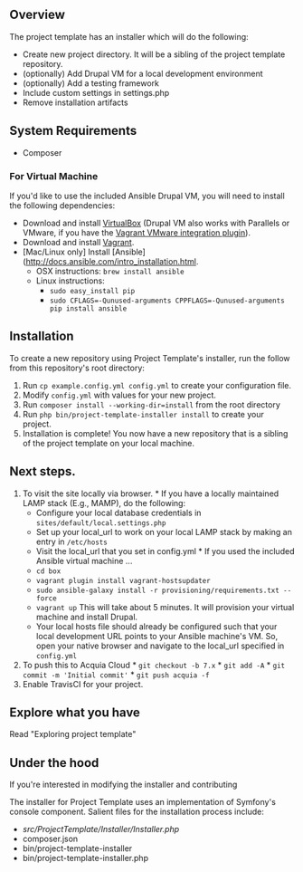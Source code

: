 ## Overview

The project template has an installer which will do the following:

* Create new project directory. It will be a sibling of the project template repository.
* (optionally) Add Drupal VM for a local development environment
* (optionally) Add a testing framework
* Include custom settings in settings.php
* Remove installation artifacts

## System Requirements

* Composer

### For Virtual Machine

If you'd like to use the included Ansible Drupal VM, you will need to install
the following dependencies:

* Download and install [VirtualBox](https://www.virtualbox.org/wiki/Downloads) (Drupal VM also works with Parallels or VMware, if you have the [Vagrant VMware integration plugin](http://www.vagrantup.com/vmware)).
* Download and install [Vagrant](http://www.vagrantup.com/downloads.html).
* [Mac/Linux only] Install [Ansible](http://docs.ansible.com/intro_installation.html. 
  * OSX instructions: `brew install ansible`
  * Linux instructions:
    * `sudo easy_install pip`
    * `sudo CFLAGS=-Qunused-arguments CPPFLAGS=-Qunused-arguments pip install ansible`

## Installation

To create a new repository using Project Template's installer, run the 
follow from this repository's root directory:

  1. Run `cp example.config.yml config.yml` to create your configuration file.
  1. Modify `config.yml` with values for your new project.
  1. Run `composer install --working-dir=install` from the root directory
  1. Run `php bin/project-template-installer install` to create your project.
  1. Installation is complete! You now have a new repository that is a sibling
     of the project template on your local machine.

## Next steps.
  1. To visit the site locally via browser.
    * If you have a locally maintained LAMP stack (E.g., MAMP), do the following:
      * Configure your local database credentials in `sites/default/local.settings.php`
      * Set up your local_url to work on your local LAMP stack by making an entry in `/etc/hosts`
      * Visit the local_url that you set in config.yml
    * If you used the included Ansible virtual machine ...
      * `cd box`
      * `vagrant plugin install vagrant-hostsupdater`
      * `sudo ansible-galaxy install -r provisioning/requirements.txt --force`
      * `vagrant up` This will take about 5 minutes. It will provision your
         virtual machine and install Drupal.
      * Your local hosts file should already be configured such that your
        local development URL points to your Ansible machine's VM. So, open
        your native browser and navigate to the local_url specified in
        `config.yml`
  1. To push this to Acquia Cloud
    * `git checkout -b 7.x`
    * `git add -A`
    * `git commit -m 'Initial commit'`
    * `git push acquia -f`
  1. Enable TravisCI for your project.

## Explore what you have

Read "Exploring project template"

## Under the hood

If you're interested in modifying the installer and contributing 

The installer for Project Template uses an implementation of Symfony's console
component. Salient files for the installation process include:

* _src/ProjectTemplate/Installer/Installer.php_
* composer.json
* bin/project-template-installer
* bin/project-template-installer.php

